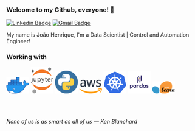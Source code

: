 ### Welcome to my Github, everyone! 👋

[![Linkedin Badge](https://img.shields.io/badge/-Linkedin-blue?style=flat-square&logo=Linkedin&logoColor=white&link=https:https://www.linkedin.com/in/jo%C3%A3ohenriquesaraceninovaes/)](https://www.linkedin.com/in/jo%C3%A3ohenriquesaraceninovaes/)
[![Gmail Badge](https://img.shields.io/badge/-joao.sarraceni@gmail.com-c14438?style=flat-square&logo=Gmail&logoColor=white&link=mailto:joao.sarraceni@gmail.com)](mailto:joao.sarraceni@gmail.com)

  
My name is João Henrique, I'm a Data Scientist | Control and Automation Engineer!

### Working with

[<img src="https://github.com/JohnnyNovaes/JohnnyNovaes/blob/master/img/docker_logo.png" alt="docker logo" width="60">](https://www.docker.com/) [<img src="https://github.com/JohnnyNovaes/JohnnyNovaes/blob/master/img/jupyter_logo.png" alt="jupyter notebook logo" width="60">](https://jupyter.org/) [<img src="https://github.com/JohnnyNovaes/JohnnyNovaes/blob/master/img/pyton_logo.png" alt="python logo" width="60">](https://www.python.org/) [<img src="https://github.com/JohnnyNovaes/JohnnyNovaes/blob/master/img/aws_logo.png" alt="aws logo" width="60">](https://aws.amazon.com/) [<img src="https://github.com/JohnnyNovaes/JohnnyNovaes/blob/master/img/kubernets_logo.png" alt="kubernetes logo" width="60">](https://kubernetes.io/) [<img src="https://github.com/JohnnyNovaes/JohnnyNovaes/blob/master/img/pandas-logo-300.png" alt="Pandas Logo" width="60">](https://pandas.pydata.org/) [<img src="https://github.com/JohnnyNovaes/JohnnyNovaes/blob/master/img/scikit_logo.png" alt="Scikit Logo" width="60">](https://scikit-learn.org/)


<br><br><p><em> None of us is as smart as all of us
— Ken Blanchard </em></p>

